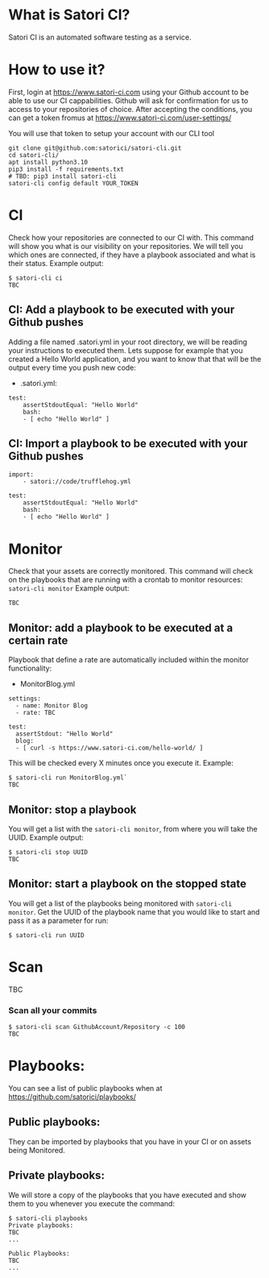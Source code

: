 # What is Satori CI?
Satori CI is an automated software testing as a service. 

# How to use it?
First, login at https://www.satori-ci.com using your Github account to be able to use our CI cappabilities. Github will ask for confirmation for us to access to your repositories of choice. After accepting the conditions, you can get a token fromus at https://www.satori-ci.com/user-settings/ 

You will use that token to setup your account with our CLI tool
```
git clone git@github.com:satorici/satori-cli.git
cd satori-cli/
apt install python3.10
pip3 install -f requirements.txt
# TBD: pip3 install satori-cli
satori-cli config default YOUR_TOKEN
```

# CI
Check how your repositories are connected to our CI with. This command will show you what is our visibility on your repositories. We will tell you which ones are connected, if they have a playbook associated and what is their status.
Example output:
```
$ satori-cli ci
TBC
```

## CI: Add a playbook to be executed with your Github pushes
Adding a file named .satori.yml in your root directory, we will be reading your instructions to executed them. Lets suppose for example that you created a Hello World application, and you want to know that that will be the output every time you push new code:
- .satori.yml:
```
test:
    assertStdoutEqual: "Hello World"
    bash:
    - [ echo "Hello World" ]
```

## CI: Import a playbook to be executed with your Github pushes

```
import:
    - satori://code/trufflehog.yml

test:
    assertStdoutEqual: "Hello World"
    bash:
    - [ echo "Hello World" ]
```

# Monitor
Check that your assets are correctly monitored. This command will check on the playbooks that are running with a crontab to monitor resources:
`satori-cli monitor`
Example output:
```
TBC
```

## Monitor: add a playbook to be executed at a certain rate
Playbook that define a rate are automatically included within the monitor functionality:

- MonitorBlog.yml
```
settings:
  - name: Monitor Blog
  - rate: TBC

test:
  assertStdout: "Hello World"
  blog:
  - [ curl -s https://www.satori-ci.com/hello-world/ ]
```

This will be checked every X minutes once you execute it. Example:
```
$ satori-cli run MonitorBlog.yml`
TBC
```

## Monitor: stop a playbook
You will get a list with the `satori-cli monitor`, from where you will take the UUID. Example output:
```
$ satori-cli stop UUID
TBC
```

## Monitor: start a playbook on the stopped state
You will get a list of the playbooks being monitored with `satori-cli monitor`. Get the UUID of the playbook name that you would like to start and pass it as a parameter for run:
```
$ satori-cli run UUID
```

# Scan 
TBC

### Scan all your commits
```
$ satori-cli scan GithubAccount/Repository -c 100
TBC
```

# Playbooks:
You can see a list of public playbooks when at https://github.com/satorici/playbooks/

## Public playbooks:
They can be imported by playbooks that you have in your CI or on assets being Monitored. 

## Private playbooks:
We will store a copy of the playbooks that you have executed and show them to you whenever you execute the command:
```
$ satori-cli playbooks
Private playbooks:
TBC
...

Public Playbooks:
TBC
...
```
